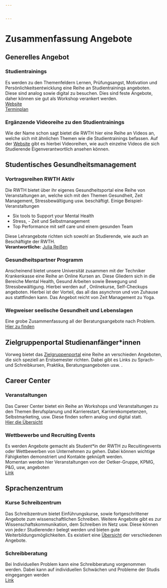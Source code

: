 ```yaml
---


---
```


<h1 id="zusammenfassung-angebote">Zusammenfassung Angebote</h1>
<h2 id="generelles-angebot">Generelles Angebot</h2>
<h3 id="studientrainings">Studientrainings</h3>
<p>Es werden zu den Themenfeldern Lernen, Prüfungsangst, Motivation und Persönlichkeitsentwicklung eine Reihe an Studientrainings angeboten. Diese sind analog sowie digital zu besuchen. Dies sind feste Angebote, daher können sie gut als Workshop verankert werden.<br>
<a href="https://www.rwth-aachen.de/cms/root/Die-RWTH/Profil/Gesundheitsportal/~kizde/Gesundheitspartner/">Website</a><br>
<a href="https://www.rwth-aachen.de/global/show_document.asp?id=aaaaaaaaahcketu&amp;download=1">Terminplan</a></p>
<h3 id="ergänzende-videoreihe-zu-den-studientrainings">Ergänzende Videoreihe zu den Studientrainings</h3>
<p>Wie der Name schon sagt bietet die RWTH hier eine Reihe an Videos an, welche sich mit ähnlichen Themen wie die Studientrainings befassen. Auf der <a href="https://www.rwth-aachen.de/go/id/erhyl">Website</a> gibt es hierbei Videoreihen, wie auch einzelne Videos die sich Studierende Eigenverantwortlich ansehen können.</p>
<h2 id="studentisches-gesundheitsmanagement">Studentisches Gesundheitsmanagement</h2>
<h3 id="vortragsreihen-rwth-aktiv">Vortragsreihen RWTH Aktiv</h3>
<p>Die RWTH bietet über ihr eigenes Gesundheitsportal eine Reihe von Veranstaltungen an, welche sich mit den Themen Gesundheit, Zeit Management, Stressbewältigung usw. beschäftigt. Einige Beispiel-Veranstaltungen</p>
<ul>
<li>Six tools to Support your Mental Health</li>
<li>Stress, - Zeit und Selbstmanagement</li>
<li>Top Performance mit self care und einem gesunden Team</li>
</ul>
<p>Diese Lehrangebote richten sich sowohl an Studierende, wie auch an Beschäftigte der RWTH.<br>
<strong>Verantwortliche:</strong> <a href="https://www.rwth-aachen.de/go/id/bdfr/contact/aaaaaaaaaaamzdv/gguid/PER-QYRWC3M">Julia  Reißen</a></p>
<h3 id="gesundheitspartner-programm">Gesundheitspartner Programm</h3>
<p>Anscheinend bietet unsere Universität zusammen mit der Techniker Krankenkasse eine Reihe an Online Kursen an. Diese Gliedern sich in die Bereiche Mental Health, Gesund Arbeiten sowie Bewegung und Stressbewältigung. Hierbei werden auf , Onlinekurse, Self-Checkups angeboten. Hierbei ist der Vorteil, das all das asynchron und von Zuhause aus stattfinden kann. Das Angebot reicht von Zeit Management zu Yoga.</p>
<h3 id="wegweiser-seelische-gesundheit-und-lebenslagen">Wegweiser seelische Gesundheit und Lebenslagen</h3>
<p>Eine grobe Zusammenfassung all der Beratungsangebote nach Problem. <a href="https://www.rwth-aachen.de/cms/root/Die-RWTH/Einrichtungen/Einrichtungen-A-Z/Studentisches-Gesundheitsmanagement/~gymnk/Seelische-Gesundheit/">Hier zu finden</a></p>
<h2 id="zielgruppenportal--studienanfängerinnen">Zielgruppenportal  Studienanfänger*innen</h2>
<p>Vorweg bietet das <a href="https://www.rwth-aachen.de/go/id/cgjnl">Zielgruppenportal</a> eine Reihe an verschieden Angeboten, die sich speziell an Erstsemester richten. Dabei gibt es Links zu Sprach- und Schreibkursen, Praktika, Beratungsangeboten usw. .</p>
<h2 id="career-center">Career Center</h2>
<h3 id="veranstaltungen">Veranstaltungen</h3>
<p>Das Career Center bietet ein Reihe an Workshops und Veranstaltungen zu den Themen Berufsplanung und Karrierestart, Karrierekompetenzen, Selbstmarketing, usw. Diese finden sofern analog und digital statt.<br>
<a href="https://www.rwth-aachen.de/go/id/zzavk">Hier die Übersicht</a></p>
<h3 id="wettbewerbe-und-recruiting-events">Wettbewerbe und Recruiting Events</h3>
<p>Es werden Angebote gemacht als Student*in der RWTH zu Recuitingevents oder Wettbewerben von Unternehmen zu gehen. Dabei können wichtige Fähigkeiten demonstriert und Kontakte geknüpft werden.<br>
Momentan werden hier Veranstaltungen von der Oetker-Gruppe, KPMG, P&amp;G, usw, angeboten<br>
<a href="https://www.rwth-aachen.de/cms/root/studium/Nach-dem-Studium/Karriere/~vpq/Wettbewerbe-Recruitingevents/">Link</a></p>
<h2 id="sprachenzentrum">Sprachenzentrum</h2>
<h3 id="kurse-schreibzentrum">Kurse Schreibzentrum</h3>
<p>Das Schreibzentrum bietet Einführungskurse, sowie fortgeschrittener Angebote zum wissenschaftlichen Schreiben. Weitere Angebote gibt es zur Wissenschaftskommunikation, dem Schreiben im Netz usw. Diese können von jede:r Studierende:r belegt werden und bieten gute Weiterbildungsmöglichkeiten. Es existiert eine <a href="https://www.sz.rwth-aachen.de/go/id/bbcszt">Übersicht</a> der verschiedenen Angebote.</p>
<h3 id="schreibberatung">Schreibberatung</h3>
<p>Bei Individuellen Problem kann eine Schreibberatung vorgenommen werden. Dabei kann auf individuellen Schwächen und Probleme der Studis eingegangen werden<br>
<a href="https://www.sz.rwth-aachen.de/cms/SZ/Schreibzentrum/~yiwex/Schreibberatung/">Link</a></p>

